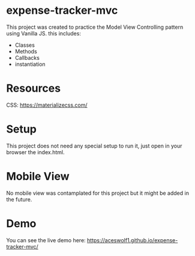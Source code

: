 # expense-tracker-mvc

This project was created to practice the Model View Controlling pattern using Vanilla JS.
this includes:

  - Classes
  - Methods
  - Callbacks
  - instantiation

# Resources

CSS: https://materializecss.com/

# Setup

This project does not need any special setup to run it, just open in your browser the index.html.

# Mobile View

No mobile view was contamplated for this project but it might be added in the future.

# Demo

You can see the live demo here: https://aceswolf1.github.io/expense-tracker-mvc/

